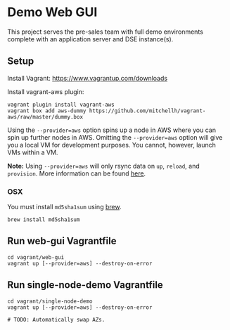 # Demo Web GUI

This project serves the pre-sales team with full demo environments complete with
an application server and DSE instance(s).

## Setup

Install Vagrant: https://www.vagrantup.com/downloads

Install vagrant-aws plugin:

    vagrant plugin install vagrant-aws
    vagrant box add aws-dummy https://github.com/mitchellh/vagrant-aws/raw/master/dummy.box

Using the `--provider=aws` option spins up a node in AWS where you can spin up
further nodes in AWS. Omitting the `--provider=aws` option will give you a local
VM for development purposes. You cannot, however, launch VMs within a VM.

**Note:** Using `--provider=aws` will only rsync data on `up`, `reload`, and
`provision`. More information can be found
[here](https://github.com/mitchellh/vagrant-aws#synced-folders).

### OSX

You must install `md5sha1sum` using [brew](http://brew.sh/).

    brew install md5sha1sum

## Run web-gui Vagrantfile

    cd vagrant/web-gui
    vagrant up [--provider=aws] --destroy-on-error

## Run single-node-demo Vagrantfile

    cd vagrant/single-node-demo
    vagrant up [--provider=aws] --destroy-on-error

    # TODO: Automatically swap AZs.
